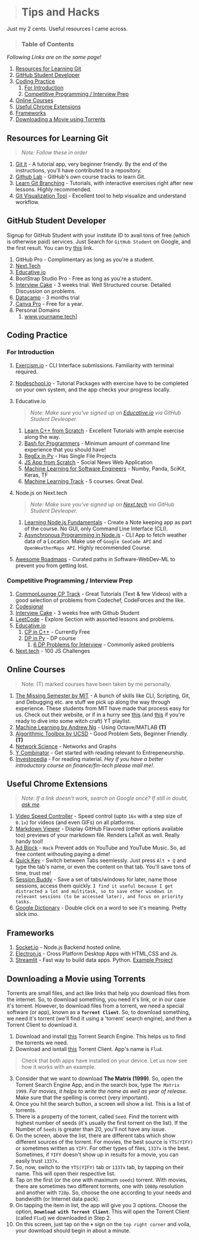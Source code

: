 ># Tips and Hacks
Just my 2 cents. Useful resources I came across. 

>### Table of Contents 
*Following Links are on the same page!*

1. [Resources for Learning Git](#resources-for-learning-git)
2. [GitHub Student Developer](#github-student-developer)
3. [Coding Practice](#coding-practice)
   1. [For Introduction](#for-introduction)
   2. [Competitive Programming / Interview Prep](#competitive-programming--interview-prep)
4. [Online Courses](#online-courses)
5. [Useful Chrome Extensions](#useful-chrome-extensions)
6. [Frameworks](#frameworks)
7. [Downloading a Movie using Torrents](#downloading-a-movie-using-torrents)

## Resources for Learning Git
>*Note: Follow these in order* 

1. [Git it](https://github.com/jlord/git-it-electron/releases) - A tutorial app, very beginner friendly. By the end of the instructions, you'll have contributed to a repository. 
2. [Github Lab](https://lab.github.com/) - GitHub's own course tracks to learn Git. 
3. [Learn Git Branching](https://learngitbranching.js.org/) - Tutorials, with interactive exercises right after new lessons. Highly recommended.
4. [Git Visualization Tool](http://git-school.github.io/visualizing-git/) - Excellent tool to help visualize and understand workflow.

## GitHub Student Developer
Signup for GitHub Student with your institute ID to avail tons of free (which is otherwise paid) services. Just Search for `GitHub Student` on Google, and the first result. You can try [this](https://education.github.com/pack) link.
1. GitHub Pro - Complimentary as long as you're a student.
2. [Next.Tech](https://next.tech/)
3. [Educative.io](https://educative.io/)
4. BootStrap Studio Pro - Free as long as you're a student.
5. [Interview Cake](https://www.interviewcake.com/) - 3 weeks trial. Well Structured course. Detailed Discussion on problems. 
6. [Datacamp](https://www.datacamp.com/) - 3 months trial
7. [Canva Pro](https://www.canva.com/) - Free for a year.
8. Personal Domains
   1. www.yourname.tech]

## Coding Practice
### For Introduction
1. [Exercism.io](https://exercism.io/) - CLI Interface submissions. Familiarity with terminal required.

2. [Nodeschool.io](https://nodeschool.io/) - Tutorial Packages with exercise have to be completed on your own system, and the app checks your progress locally.


3. Educative.io 
   >*Note: Make sure you've signed up on [Educative.io](https://educative.io/) via GitHub Student Devleoper.*
   1. [Learn C++ from Scratch](https://www.educative.io/courses/learn-cpp-from-scratch) - Excellent Tutorials with ample exercise along the way.
   2. [Bash for Programmers](https://www.educative.io/courses/bash-for-programmers) - Minimum amount of command line experience that you should have! 
   3. [RegEx in Py](https://www.educative.io/courses/python-regular-expressions-with-data-scraping-projects/) - Has Single File Projects
   4. [JS App from Scratch](https://www.educative.io/courses/the-complete-javascript-course-build-a-real-world-app-from-scratch)  - Social News Web Application
   5. [Machine Learning for Software Engineers](https://www.educative.io/courses/machine-learning-for-software-engineers) - Numby, Panda, SciKit, Keras, TF
   6.  [Machine Learning Track](https://www.educative.io/track/become-ml-engineer) - 5 courses. Great Deal. 


4. Node.js on Next.tech
   >*Note: Make sure you've signed up on [Next.tech](https://next.tech/) via GitHub Student Devleoper.*
   1. [Learning Node.js Fundamentals](https://next.tech/catalog/learning-node-js-fundamentals) - Create a Note keeping app as part of the course. No GUI, only Command Line Interface (CLI).   
   2. [Asynchronous Programming in Node.js](https://next.tech/catalog/asynchronous-programming-in-node-js) - CLI App to fetch weather data of a Location. Make use of `Google GeoCode API` and `OpenWeatherMaps API`. Highly recommended Course. 

5. [Awesome Roadmaps](https://roadmap.sh/) - Curated paths in Software-WebDev-ML to prevent you from getting lost. 
   
### Competitive Programming / Interview Prep
1. [CommonLounge CP Track](https://www.commonlounge.com/discussion/5d2822257dfa49328d85fd27cf114441) - Great Tutorials (Text & few Videos) with a good selection of problems from Codechef, CodeForces and the like. 
2. [Codesignal](https://app.codesignal.com)
3. [Interview Cake](https://interviewcake.com) - 3 weeks free with Github Student
4. [LeetCode](https://leetcode.com/explore/learn/) - Explore Section with assorted lessons and problems.
5. [Educative.io](https://educative.io/courses/) 
   1. [CP in C++](https://www.educative.io/courses/competitive-programming-in-cpp-keys-to-success/) - Currently Free
   2. [DP in Py](https://www.educative.io/courses/dynamic-programming-in-python) - DP course
      1. [6 DP Problems for Interview](https://www.educative.io/blog/6-dp-problems-to-solve-for-your-next-coding-interview) - Commonly asked problems
6. [Next.tech](https://next.tech) - 100 JS Challenges     

## Online Courses 
>Note: (T) marked courses have been taken by me personally. 

1. [The Missing Semester by MIT](https://missing.csail.mit.edu/) - A bunch of skills like CLI, Scripting, Git, and Debugging etc. are stuff we pick up along the way through experience. These students from MIT have made that process easy for us. Check out their website, or if in a hurry see [this](https://www.youtube.com/playlist?list=PLyzOVJj3bHQuloKGG59rS43e29ro7I57J) (and [this](https://www.youtube.com/playlist?list=PLyzOVJj3bHQuiujH1lpn8cA9dsyulbYRv) if you're ready to dive into some witch craft) YT playlist.
2. [Machine Learning by Andrew Ng](https://www.coursera.org/learn/machine-learning/) - Using Octave/MATLAB **(T)**
3. [Algorithmic Toolbox by UCSD](https://www.coursera.org/learn/algorithmic-toolbox) - Good Problem Sets, Beginner Friendly. **(T)**
4. [Network Science](http://networksciencebook.com/chapter/1) - Networks and Graphs
5. [Y Combinator](https://www.startupschool.org/) - Get started with reading relevant to Entrepeneurship. 
6. [Investopedia](https://www.investopedia.com/) - For reading material. *Hey if you have a better introductory course on finance/fin-tech please mail me!*.  


## Useful Chrome Extensions
>*Note: If a link doesn't work, search on Google once? If still in doubt, [ask me](https://github.com/arpitkaushal/tipsandhacks#competitive-programming).*

1. [Video Speed Controller](https://chrome.google.com/webstore/detail/video-speed-controller/nffaoalbilbmmfgbnbgppjihopabppdk?hl=en#:~:text=Once%20the%20extension%20is%20installed,seconds%20%2B%20lowers%20playback%20speed) - Speed control (upto `16x` with a step size of `0.1x`) for videos (and even GIFs) on all platforms. 
2. [Markdown Viewer](https://chrome.google.com/webstore/detail/markdown-viewer/ckkdlimhmcjmikdlpkmbgfkaikojcbjk?hl=en) - Display GitHub Flavored (other options available too) previews of your markdown file. Renders LaTeX as well. Really handy tool!
3. [Ad Block](https://chrome.google.com/webstore/detail/adblock-%E2%80%94-best-ad-blocker/gighmmpiobklfepjocnamgkkbiglidom) - `Hack` Prevent adds on YouTube and YouTube Music. So, ad free content withouting paying a dime!
4. [Quick Key](https://chrome.google.com/webstore/detail/quickey-%E2%80%93-the-quick-tab-s/ldlghkoiihaelfnggonhjnfiabmaficg) - Switch between Tabs seemlessly. Just press `Alt + Q` and type the tab's name, or even the content on that  tab. You'll save tons of time, trust me!
5. [Session Buddy](https://chrome.google.com/webstore/detail/session-buddy/edacconmaakjimmfgnblocblbcdcpbko?hl=en) - Save a set of tabs/windows for later, name those sessions, access them quickly. 
   `I find it useful because I get distracted a lot and multitask, so to save other windows in relevant sessions (to be accessed later), and focus on priority tasks. `
6. [Google Dictionary](https://chrome.google.com/webstore/detail/google-dictionary-by-goog/mgijmajocgfcbeboacabfgobmjgjcoja?hl=en) - Double click on a word to see it's meaning. Pretty slick imo.

## Frameworks
1. [Socket.io](https://socket.io/get-started/chat/) - Node.js Backend hosted online. 
2. [Electron.js](https://www.electronjs.org/) - Cross Platform Desktop Apps with HTML,CSS and Js. 
3. [Streamlit](https://www.streamlit.io/) - Fast way to build data apps. Python. [Example Project](https://covid-19-dashboard-akola.herokuapp.com/)

## Downloading a Movie using Torrents
Torrents are small files, and act like links that help you download files from the internet. So, to download something, you need it's link, or in our case it's torrent. However, to download files from a torrent, we need a special software (or app), known as a **`Torrent Client`**.
So, to download something, we need it's torrent (we'll find it using a 'torrent' search engine), and then a Torrent Client  to download it. 

1. Download and install [this](https://drive.google.com/file/d/1DV7Phvk_3me0kZ70r4GRQBfbeodZDVZ5/view?usp=sharing) Torrent Search Engine. This helps us to find the torrents we need. 
2. Download and isntall [this](https://play.google.com/store/apps/details?id=com.delphicoder.flud&hl=en_IN) Torrent Client. App's name is `Flud`. 

> Check that both apps have installed on your device. 
Let us now see how it works with an example. 

3. Consider that we want to download **The Matrix (1999)**. So, open the Torrent Search Engine App, and in the search box, type `The Matrix 1999`. *For movies, it helps to write the name as well as year of release.* Make sure that the spelling is correct (very important). 
4. Once you hit the search button, a screen will show a list. This is a list of torrents. 
5. There is a property of the torrent, called `Seed`. Find the torrent with highest number of seeds (it's usually the first torrent on the list). If the Number of `Seeds` is greater than 20, you'll not have any issue.
6. On the screen, above the list, there are different tabs which show different sources of the torrent. For movies, the best source is `YTS(YIFY)` or sometimes written as `YIFY`. For other types of files, `1337x` is the best. Sometimes, if `YIFY` doesn't show up in results for a movie, you can easily trust `1337x`.
7. So, now, switch to the `YTS(YIFY)` tab or `1337x` tab, by tapping on their name. This will open their respective list. 
8. Tap on the first (or the one with maximum `seeds`) torrent. With movies, there are sometimes two different torrents, one with `1080p` resolution and another with `720p`. So, choose the one according to your needs and bandwidth (or Internet data pack).  
9. On tapping the item in list, the app will give you 3 options. Choose the option, **`Download with Torrent Client`**. This will open the Torrent Client (called `Flud`) we downloaded in Step 2. 
10. On this screen, just tap on the **`+`** sign on the `top right corner` and voila, your download should begin in about a minute. 